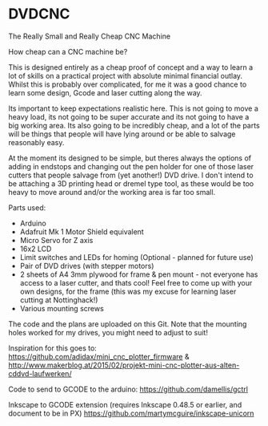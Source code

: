 # DVDCNC
The Really Small and Really Cheap CNC Machine

How cheap can a CNC machine be?

This is designed entirely as a cheap proof of concept and a way to learn a lot of skills on a practical project with absolute minimal financial outlay. Whilst this is probably over complicated, for me it was a good chance to learn some design, Gcode and laser cutting along the way.

Its important to keep expectations realistic here. This is not going to move a heavy load, its not going to be super accurate and its not going to have a big working area. Its also going to be incredibly cheap, and a lot of the parts will be things that people will have lying around or be able to salvage reasonably easy.

At the moment its designed to be simple, but theres always the options of adding in endstops and changing out the pen holder for one of those laser cutters that people salvage from (yet another!) DVD drive. I don't intend to be attaching a 3D printing head or dremel type tool, as these would be too heavy to move around and/or the working area is far too small.

Parts used:
-	Arduino 
-	Adafruit Mk 1 Motor Shield equivalent	
-	Micro Servo for Z axis 			
-	16x2 LCD 	
-	Limit switches and LEDs for homing (Optional - planned for future use)	
-	Pair of DVD drives (with stepper motors)	
-	2 sheets of A4 3mm plywood for frame & pen mount - not everyone has access to a laser cutter, and thats cool! Feel free to come up with your own designs, for the frame (this was my excuse for learning laser cutting at Nottinghack!) 				
-	Various mounting screws

The code and the plans are uploaded on this Git. Note that the mounting holes worked for my drives, you might need to adjust to suit!

Inspiration for this goes to: https://github.com/adidax/mini_cnc_plotter_firmware & http://www.makerblog.at/2015/02/projekt-mini-cnc-plotter-aus-alten-cddvd-laufwerken/

Code to send to GCODE to the arduino: https://github.com/damellis/gctrl

Inkscape to GCODE extension (requires Inkscape 0.48.5 or earlier, and document to be in PX) https://github.com/martymcguire/inkscape-unicorn
